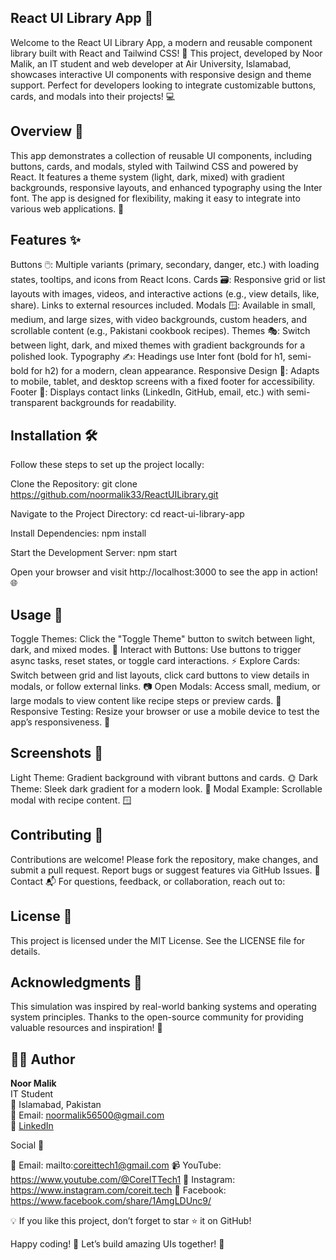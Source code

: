 ## React UI Library App 🚀
Welcome to the React UI Library App, a modern and reusable component library built with React and Tailwind CSS! 🎨 This project, developed by Noor Malik, an IT student and web developer at Air University, Islamabad, showcases interactive UI components with responsive design and theme support. Perfect for developers looking to integrate customizable buttons, cards, and modals into their projects! 💻

## Overview 📖
This app demonstrates a collection of reusable UI components, including buttons, cards, and modals, styled with Tailwind CSS and powered by React. It features a theme system (light, dark, mixed) with gradient backgrounds, responsive layouts, and enhanced typography using the Inter font. The app is designed for flexibility, making it easy to integrate into various web applications. 🌟

## Features ✨

Buttons 🖱️: Multiple variants (primary, secondary, danger, etc.) with loading states, tooltips, and icons from React Icons.
Cards 🗃️: Responsive grid or list layouts with images, videos, and interactive actions (e.g., view details, like, share). Links to external resources included.
Modals 🪟: Available in small, medium, and large sizes, with video backgrounds, custom headers, and scrollable content (e.g., Pakistani cookbook recipes).
Themes 🎭: Switch between light, dark, and mixed themes with gradient backgrounds for a polished look.
Typography ✍️: Headings use Inter font (bold for h1, semi-bold for h2) for a modern, clean appearance.
Responsive Design 📱: Adapts to mobile, tablet, and desktop screens with a fixed footer for accessibility.
Footer 🔗: Displays contact links (LinkedIn, GitHub, email, etc.) with semi-transparent backgrounds for readability.

## Installation 🛠️
Follow these steps to set up the project locally:

Clone the Repository:
git clone https://github.com/noormalik33/ReactUILibrary.git


Navigate to the Project Directory:
cd react-ui-library-app


Install Dependencies:
npm install


Start the Development Server:
npm start


Open your browser and visit http://localhost:3000 to see the app in action! 🌐


## Usage 🚀

Toggle Themes: Click the "Toggle Theme" button to switch between light, dark, and mixed modes. 🎨
Interact with Buttons: Use buttons to trigger async tasks, reset states, or toggle card interactions. ⚡
Explore Cards: Switch between grid and list layouts, click card buttons to view details in modals, or follow external links. 📷
Open Modals: Access small, medium, or large modals to view content like recipe steps or preview cards. 📄
Responsive Testing: Resize your browser or use a mobile device to test the app’s responsiveness. 📲

## Screenshots 📸

Light Theme: Gradient background with vibrant buttons and cards. 🌞
Dark Theme: Sleek dark gradient for a modern look. 🌙
Modal Example: Scrollable modal with recipe content. 🪟

## Contributing 🤝
Contributions are welcome! Please fork the repository, make changes, and submit a pull request. Report bugs or suggest features via GitHub Issues. 🌟
Contact 📬
For questions, feedback, or collaboration, reach out to:

## License 📝
This project is licensed under the MIT License. See the LICENSE file for details.

## Acknowledgments 🙏
This simulation was inspired by real-world banking systems and operating system principles. Thanks to the open-source community for providing valuable resources and inspiration! 🎉

## 👩‍💻 Author

**Noor Malik**  
IT Student  
📍 Islamabad, Pakistan  
📧 Email: noormalik56500@gmail.com  
🔗 [LinkedIn](https://www.linkedin.com/in/noormalik56500/)

Social 📱

📧 Email: mailto:coreittech1@gmail.com
📹 YouTube: https://www.youtube.com/@CoreITTech1
📸 Instagram: https://www.instagram.com/coreit.tech
📘 Facebook: https://www.facebook.com/share/1AmgLDUnc9/



💡 If you like this project, don’t forget to star ⭐ it on GitHub!


Happy coding! 🚀 Let’s build amazing UIs together! 💪